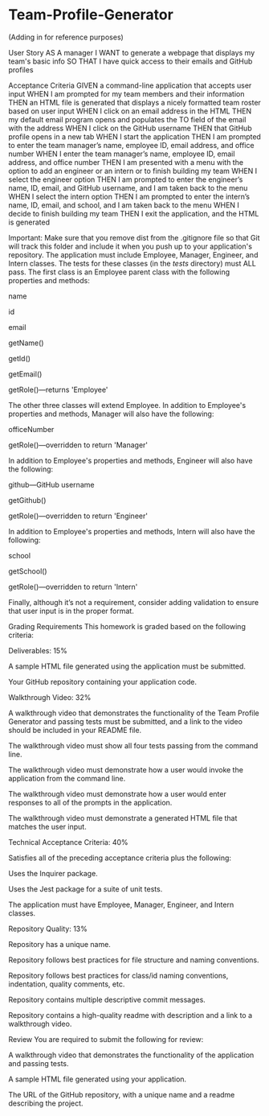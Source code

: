 # Team-Profile-Generator

(Adding in for reference purposes)

User Story
AS A manager
I WANT to generate a webpage that displays my team's basic info
SO THAT I have quick access to their emails and GitHub profiles

Acceptance Criteria
GIVEN a command-line application that accepts user input
WHEN I am prompted for my team members and their information
THEN an HTML file is generated that displays a nicely formatted team roster based on user input
WHEN I click on an email address in the HTML
THEN my default email program opens and populates the TO field of the email with the address
WHEN I click on the GitHub username
THEN that GitHub profile opens in a new tab
WHEN I start the application
THEN I am prompted to enter the team manager’s name, employee ID, email address, and office number
WHEN I enter the team manager’s name, employee ID, email address, and office number
THEN I am presented with a menu with the option to add an engineer or an intern or to finish building my team
WHEN I select the engineer option
THEN I am prompted to enter the engineer’s name, ID, email, and GitHub username, and I am taken back to the menu
WHEN I select the intern option
THEN I am prompted to enter the intern’s name, ID, email, and school, and I am taken back to the menu
WHEN I decide to finish building my team
THEN I exit the application, and the HTML is generated

Important: Make sure that you remove dist from the .gitignore file so that Git will track this folder and include it when you push up to your application's repository.
The application must include Employee, Manager, Engineer, and Intern classes. The tests for these classes (in the _tests_ directory) must ALL pass.
The first class is an Employee parent class with the following properties and methods:


name


id


email


getName()


getId()


getEmail()


getRole()—returns 'Employee'


The other three classes will extend Employee.
In addition to Employee's properties and methods, Manager will also have the following:


officeNumber


getRole()—overridden to return 'Manager'


In addition to Employee's properties and methods, Engineer will also have the following:


github—GitHub username


getGithub()


getRole()—overridden to return 'Engineer'


In addition to Employee's properties and methods, Intern will also have the following:


school


getSchool()


getRole()—overridden to return 'Intern'


Finally, although it’s not a requirement, consider adding validation to ensure that user input is in the proper format.

Grading Requirements
This homework is graded based on the following criteria:

Deliverables: 15%


A sample HTML file generated using the application must be submitted.


Your GitHub repository containing your application code.



Walkthrough Video: 32%


A walkthrough video that demonstrates the functionality of the Team Profile Generator and passing tests must be submitted, and a link to the video should be included in your README file.


The walkthrough video must show all four tests passing from the command line.


The walkthrough video must demonstrate how a user would invoke the application from the command line.


The walkthrough video must demonstrate how a user would enter responses to all of the prompts in the application.


The walkthrough video must demonstrate a generated HTML file that matches the user input.



Technical Acceptance Criteria: 40%


Satisfies all of the preceding acceptance criteria plus the following:


Uses the Inquirer package.


Uses the Jest package for a suite of unit tests.


The application must have Employee, Manager, Engineer, and Intern classes.





Repository Quality: 13%


Repository has a unique name.


Repository follows best practices for file structure and naming conventions.


Repository follows best practices for class/id naming conventions, indentation, quality comments, etc.


Repository contains multiple descriptive commit messages.


Repository contains a high-quality readme with description and a link to a walkthrough video.



Review
You are required to submit the following for review:


A walkthrough video that demonstrates the functionality of the application and passing tests.


A sample HTML file generated using your application.


The URL of the GitHub repository, with a unique name and a readme describing the project.



